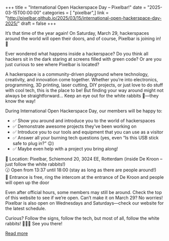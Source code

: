 +++
title = "International Open Hackerspace Day – Pixelbar!"
date = "2025-03-15T00:00:00"
categories = [ "pixelbar",]
link = "http://pixelbar.github.io/2025/03/15/international-open-hackerspace-day-2025/"
draft = false
+++

<p>It’s that time of the year again! On Saturday, March 29, hackerspaces around the world will open their doors, and of course, Pixelbar is joining in! 🚀</p>

<p>Ever wondered what happens inside a hackerspace? Do you think all hackers sit in the dark staring at screens filled with green code? Or are you just curious to see where Pixelbar is located?</p>

<p>A hackerspace is a community-driven playground where technology, creativity, and innovation come together. Whether you’re into electronics, programming, 3D printing, laser cutting, DIY projects, or just love to do stuff with cool tech, this is the place to be!
But finding your way around might not always be straightforward… Keep an eye out for the white rabbits 🐇—they know the way!</p>

<p>During International Open Hackerspace Day, our members will be happy to:</p>
<ul>
  <li>✅ Show you around and introduce you to the world of hackerspaces</li>
  <li>✅ Demonstrate awesome projects they’ve been working on</li>
  <li>✅ Introduce you to our tools and equipment that you can use as a visitor</li>
  <li>✅ Answer all your burning tech questions (yes, even “Is this USB stick safe to plug in?” 😉)</li>
  <li>✅ Maybe even help with a project you bring along!</li>
</ul>

<p>📍 Location: Pixelbar, Schiemond 20, 3024 EE, Rotterdam (inside De Kroon – just follow the white rabbits!)<br />
🕝 Open from 13:37 until 18:00 (stay as long as there are people around!)<br />
💸 Entrance is free, ring the intercom at the entrance of De Kroon and people will open up the door</p>

<p>Even after official hours, some members may still be around. Check the top of this website to see if we’re open. Can’t make it on March 29? No worries! Pixelbar is also open on Wednesdays and Saturdays—check our website for the latest schedule.</p>

<p>Curious? Follow the signs, follow the tech, but most of all, follow the white rabbits! 
🐇🔧✨ See you there!</p>

[Read more](http://pixelbar.github.io/2025/03/15/international-open-hackerspace-day-2025/)